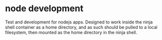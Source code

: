 # node development

Test and development for nodejs apps. Designed to work inside the ninja shell container as a home directory, and as such should be pulled to a local filesystem, then mounted as the home directory in the ninja shell.


